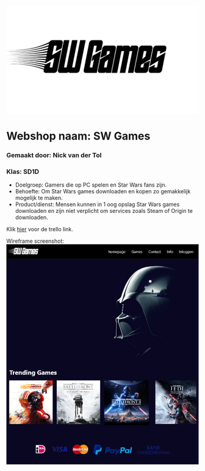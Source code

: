 ![Logo van SW Games](img/SWGames%20Zwarte%20versie.png)
# Webshop naam: SW Games 
### Gemaakt door: Nick van der Tol
### Klas: SD1D

- Doelgroep: Gamers die op PC spelen en Star Wars fans zijn.
- Behoefte: Om Star Wars games downloaden en kopen zo gemakkelijk mogelijk te maken. 
- Product/dienst: Mensen kunnen in 1 oog opslag Star Wars games downloaden en zijn niet verplicht om services zoals Steam of Origin te downloaden.

Klik [hier](https://trello.com/b/LaqFOvgb/backlog-periode-4-webshop) voor de trello link.

Wireframe screenshot:
![Screenshot van Wireframe](img/Screenshot%20wireframe.png)